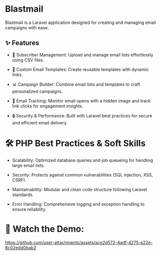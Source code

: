 # Blastmail
Blastmail is a Laravel application designed for creating and managing email campaigns with ease.

## ✨ Features
- 📩 Subscriber Management: Upload and manage email lists effortlessly using CSV files.

- 🎨 Custom Email Templates: Create reusable templates with dynamic links.

- 📊 Campaign Builder: Combine email lists and templates to craft personalized campaigns.

- 📡 Email Tracking: Monitor email opens with a hidden image and track link clicks for engagement insights.

- 🔒 Security & Performance: Built with Laravel best practices for secure and efficient email delivery.

# 🛠️ PHP Best Practices & Soft Skills
- Scalability: Optimized database queries and job queueing for handling large email lists.

- Security: Protects against common vulnerabilities (SQL injection, XSS, CSRF).

- Maintainability: Modular and clean code structure following Laravel standards.

- Error Handling: Comprehensive logging and exception handling to ensure reliability.

# 🎥 Watch the Demo:

https://github.com/user-attachments/assets/ace2d572-4adf-4275-a22e-8c02edd0bab2

